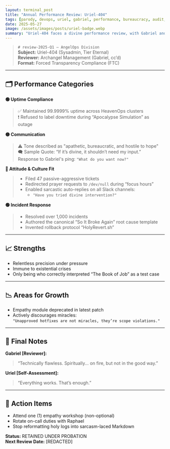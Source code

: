 ```yaml
---
layout: terminal_post
title: "Annual Performance Review: Uriel-404"
tags: [parody, devops, uriel, gabriel, performance, bureaucracy, audit, management]
date: 2025-05-27
image: /assets/images/posts/uriel-badge.webp
summary: "Uriel-404 faces a divine performance review, with Gabriel and Archangel Management weighing in on uptime, attitude, and the eternal struggle between bureaucracy and hope."
---
```


> `# review-2025-Q1 – AngelOps Division`  
> **Subject:** Uriel-404 (Sysadmin, Tier Eternal)  
> **Reviewer:** Archangel Management (Gabriel, cc’d)  
> **Format:** Forced Transparency Compliance (FTC)

---

## 🗂 Performance Categories

**🟢 Uptime Compliance**  
> ✅ Maintained 99.9999% uptime across HeavenOps clusters  
> ❗ Refused to label downtime during “Apocalypse Simulation” as outage

**🟡 Communication**  
> ⚠️ Tone described as "apathetic, bureaucratic, and hostile to hope"  
> 🗨️ Sample Quote: “If it’s divine, it shouldn’t need my input.”  
> Response to Gabriel's ping: `"What do you want now?"`

**🔴 Attitude & Culture Fit**  
> - Filed 47 passive-aggressive tickets  
> - Redirected prayer requests to `/dev/null` during “focus hours”  
> - Enabled sarcastic auto-replies on all Slack channels:
>   - `"Have you tried divine intervention?"`

**🟢 Incident Response**  
> + Resolved over 1,000 incidents  
> + Authored the canonical “So It Broke Again” root cause template  
> + Invented rollback protocol “HolyRevert.sh”

---

## 📈 Strengths

- Relentless precision under pressure  
- Immune to existential crises  
- Only being who correctly interpreted “The Book of Job” as a test case

---

## 📉 Areas for Growth

- Empathy module deprecated in latest patch  
- Actively discourages miracles:  
  `"Unapproved hotfixes are not miracles, they’re scope violations."`

---

## 📝 Final Notes

**Gabriel [Reviewer]:**  
> “Technically flawless. Spiritually... on fire, but not in the good way.”

**Uriel [Self-Assessment]:**  
> “Everything works. That’s enough.”

---

## 🔨 Action Items

- Attend one (1) empathy workshop (non-optional)  
- Rotate on-call duties with Raphael  
- Stop reformatting holy logs into sarcasm-laced Markdown

**Status:** RETAINED UNDER PROBATION  
**Next Review Date:** [REDACTED]
